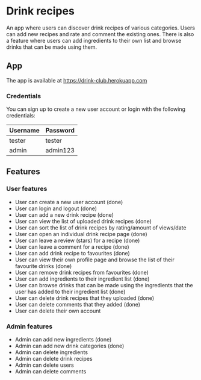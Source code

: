 # Drink recipes

An app where users can discover drink recipes of various categories. Users can add new recipes and rate and comment the existing ones. There is also a feature where users can add ingredients to their own list and browse drinks that can be made using them.

## App
The app is available at https://drink-club.herokuapp.com

### Credentials
You can sign up to create a new user account or login with the following credentials:

| Username|Password  |
|---------|----------|
|  tester |  tester  |
|  admin  | admin123 |

## Features
### User features
- User can create a new user account (done)
- User can login and logout (done)
- User can add a new drink recipe (done)
- User can view the list of uploaded drink recipes (done)
- User can sort the list of drink recipes by rating/amount of views/date
- User can open an individual drink recipe page (done)
- User can leave a review (stars) for a recipe (done)
- User can leave a comment for a recipe (done)
- User can add drink recipe to favourites (done)
- User can view their own profile page and browse the list of their favourite drinks (done)
- User can remove drink recipes from favourites (done)
- User can add ingredients to their ingredient list (done)
- User can browse drinks that can be made using the ingredients that the user has added to their ingredient list (done)
- User can delete drink recipes that they uploaded (done)
- User can delete comments that they added (done)
- User can delete their own account  

### Admin features

- Admin can add new ingredients (done)
- Admin can add new drink categories (done)
- Admin can delete ingredients
- Admin can delete drink recipes
- Admin can delete users
- Admin can delete comments
